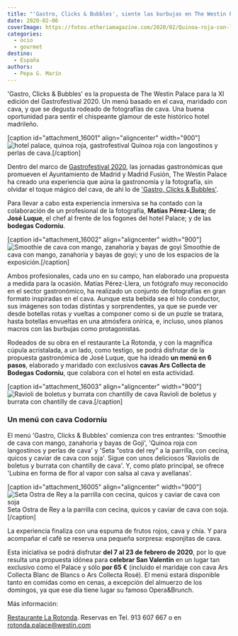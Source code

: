 ```yaml
---
title: "'Gastro, Clicks & Bubbles', siente las burbujas en The Westin Palace"
date: 2020-02-06
coverImage: https://fotos.etheriamagazine.com/2020/02/Quinoa-roja-con-langostinos-y-perlas-de-cava.jpg
categories: 
  - ocio
  - gourmet
destino: 
  - España
authors: 
  - Pepa G. Marín
---
```


'Gastro, Clicks & Bubbles' es la propuesta de The Westin Palace para la XI edición del 
Gastrofestival 2020. Un menú basado en el cava, maridado con cava, y que se degusta 
rodeado de fotografías de cava. Una buena oportunidad para sentir el chispeante glamour 
de este histórico hotel madrileño. 

\[caption id="attachment\_16001" align="aligncenter" width="900"\]![hotel palace, quinoa roja, gastrofestival](https://fotos.etheriamagazine.com/2020/02/Quinoa-roja-con-langostinos-y-perlas-de-cava.jpg "Quinoa roja con langostinos y perlas de cava.") Quinoa roja con langostinos y perlas de cava.\[/caption\]

Dentro del marco de [Gastrofestival 2020](https://www.gastrofestivalmadrid.com/es), las jornadas gastronómicas que promueven el Ayuntamiento de Madrid y Madrid Fusión, The Westin Palace ha creado una experiencia que aúna la gastronomía y la fotografía, sin olvidar el toque mágico del cava, de ahí lo de ['Gastro, Clicks & Bubbles'](https://www.larotondapalace.com/).

Para llevar a cabo esta experiencia inmersiva se ha contado con la colaboración de un profesional de la fotografía, **Matías Pérez-Llera;** de **José Luque**, el chef al frente de los fogones del hotel Palace; y de las **bodegas Codorníu**.

\[caption id="attachment\_16002" align="aligncenter" width="900"\]![Smoothie de cava con mango, zanahoria y bayas de goyi](https://fotos.etheriamagazine.com/2020/02/jornadas-palace.jpg "Smoothie de cava con mango, zanahoria y bayas de goyi; y uno de los espacios de la exposición.") Smoothie de cava con mango, zanahoria y bayas de goyi; y uno de los espacios de la exposición.\[/caption\]

Ambos profesionales, cada uno en su campo, han elaborado una propuesta a medida para la ocasión. Matías Pérez-Llera, un fotógrafo muy reconocido en el sector gastronómico, ha realizado un conjunto de fotografías en gran formato inspiradas en el cava. Aunque esta bebida sea el hilo conductor, sus imágenes son todas distintas y sorprendentes, ya que se puede ver desde botellas rotas y vueltas a componer como si de un puzle se tratara, hasta botellas envueltas en una atmósfera onírica, e, incluso, unos planos macros con las burbujas como protagonistas.

Rodeados de su obra en el restaurante La Rotonda, y con la magnífica cúpula acristalada, a un lado, como testigo, se podrá disfrutar de la propuesta gastronómica de José Luque, que ha ideado **un menú en 6 pasos**, elaborado y maridado con exclusivos **cavas Ars Collecta de Bodegas Codorníu**, que colabora con el hotel en esta actividad.

\[caption id="attachment\_16003" align="aligncenter" width="900"\]![Ravioli de boletus y burrata con chantilly de cava](https://fotos.etheriamagazine.com/2020/02/Ravioli-de-boletus-y-burrata-con-chantilly-de-cava.jpg "Ravioli de boletus y burrata con chantilly de cava.") Ravioli de boletus y burrata con chantilly de cava.\[/caption\]

### Un menú con cava Codorníu

El menú 'Gastro, Clicks & Bubbles' comienza con tres entrantes: 'Smoothie de cava con mango, zanahoria y bayas de Goji', 'Quinoa roja con langostinos y perlas de cava' y 'Seta “ostra del rey” a la parrilla, con cecina, quicos y caviar de cava con soja'. Sigue con unos deliciosos 'Raviolis de boletus y burrata con chantilly de cava'. Y, como plato principal, se ofrece 'Lubina en forma de flor al vapor con salsa al cava y avellanas'.

\[caption id="attachment\_16005" align="aligncenter" width="900"\]![Seta Ostra de Rey a la parrilla con cecina, quicos y caviar de cava con soja](https://fotos.etheriamagazine.com/2020/02/Seta-Ostra-de-Rey.jpg "Seta Ostra de Rey a la parrilla con cecina, quicos y caviar de cava con soja.") Seta Ostra de Rey a la parrilla con cecina, quicos y caviar de cava con soja.\[/caption\]

La experiencia finaliza con una espuma de frutos rojos, cava y chía. Y para acompañar el café se reserva una pequeña sorpresa: esponjitas de cava.

Esta iniciativa se podrá disfrutar **del 7 al 23 de febrero de 2020**, por lo que resulta una propuesta idónea para **celebrar San Valentín** en un lugar tan exclusivo como el Palace y sólo **por 65 €** (incluido el maridaje con cava Ars Collecta Blanc de Blancs o Ars Collecta Rosé). El menú estará disponible tanto en comidas como en cenas, a excepción del almuerzo de los domingos, ya que ese día tiene lugar su famoso Opera&Brunch.

Más información: 

[Restaurante La Rotonda](http://www.larotondapalace.com). Reservas en Tel. 913 607 667 o en [rotonda.palace@westin.com](mailto:rotonda.palace@westin.com)
